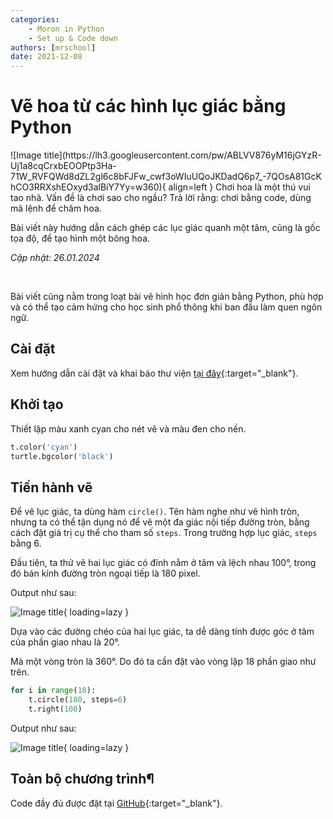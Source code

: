 ```yaml
---
categories:
    - Moron in Python
    - Set up & Code down
authors: [mrschool]
date: 2021-12-08
---
```


# Vẽ hoa từ các hình lục giác bằng Python

<div class="result" markdown>
![Image title](https://lh3.googleusercontent.com/pw/ABLVV876yM16jGYzR-Uj1a8cqCrxbEOOPtp3Ha-71W_RVFQWd8dZL2gl6c8bFJFw_cwf3oWIuUQoJKDadQ6p7_-7QOsA81GcKhCO3RRXshEOxyd3alBiY7Yy=w360){ align=left }
Chơi hoa là một thú vui tao nhã. Vấn đề là chơi sao cho ngầu? Trả lời rằng: chơi bằng code, dùng mã lệnh để chăm hoa.

Bài viết này hướng dẫn cách ghép các lục giác quanh một tâm, cũng là gốc tọa độ, để tạo hình một bông hoa.

</div>

*Cập nhật: 26.01.2024*

<!-- more -->

<br>

Bài viết cũng nằm trong loạt bài vẽ hình học đơn giản bằng Python, phù hợp và có thể tạo cảm hứng cho học sinh phổ thông khi ban đầu làm quen ngôn ngữ.

## Cài đặt

Xem hướng dẫn cài đặt và khai báo thư viện [tại đây](create-overlapping-circles-by-python.md/#khởi-tạo){:target="_blank"}.

## Khởi tạo

Thiết lập màu xanh cyan cho nét vẽ và màu đen cho nền.

``` py linenums="9"
t.color('cyan')
turtle.bgcolor('black')
```

## Tiến hành vẽ

Để vẽ lục giác, ta dùng hàm `circle()`. Tên hàm nghe như vẽ hình tròn, nhưng ta có thể tận dụng nó để vẽ một đa giác nội tiếp đường tròn, bằng cách đặt giá trị cụ thể cho tham số `steps`. Trong trường hợp lục giác, `steps` bằng 6.

Đầu tiên, ta thử vẽ hai lục giác có đỉnh nằm ở tâm và lệch nhau 100°, trong đó bán kính đường tròn ngoại tiếp là 180 pixel.

Output như sau:

![Image title](https://lh3.googleusercontent.com/oXbX0pT5sCbhnRttzVNdY85hKbjhM-WPSGAX_GCnRXcQI7jfFsk_FqF0dNtRIm5qycquZ95A3xiuly5gyXicFLqBeIwT2_GKWnZXMXkVt2KE4vFonWh4V8Nh0w_gj5DLdEnwU--RALs=w600){ loading=lazy }

Dựa vào các đường chéo của hai lục giác, ta dễ dàng tính được góc ở tâm của phần giao nhau là 20°.

Mà một vòng tròn là 360°. Do đó ta cần đặt vào vòng lặp 18 phần giao như trên.

``` py linenums="12"
for i in range(18):
    t.circle(180, steps=6)
    t.right(100)
```

Output như sau:

![Image title](https://lh3.googleusercontent.com/lVTLDAadLPxVAyPWjPfhcpvf_1Z5-gj0-Q5DNLUebDFv14TYXEzt2S1MzAX_1wzppK92s8LY4wuIp12ZLthzpk_DfYxqlDetS4yoAyQG9vQEzupmyUBJtiPqPrZIIGN1Hs3VsXJTAP4=w600){ loading=lazy }

## Toàn bộ chương trình¶

Code đầy đủ được đặt tại [GitHub](https://github.com/vtchitruong/Turtle/blob/main/Flowers/flower_hexagon.py){:target="_blank"}.
